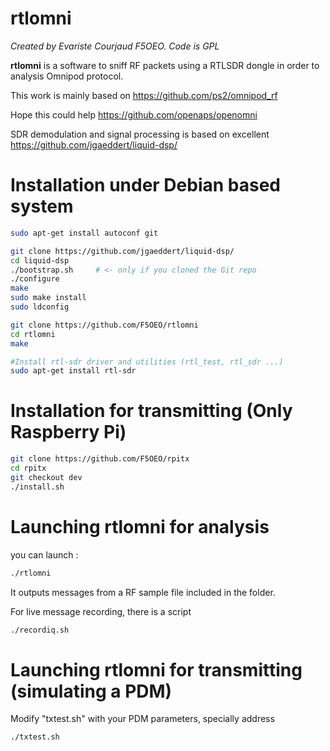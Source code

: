 # rtlomni

_Created by Evariste Courjaud F5OEO. Code is GPL_

**rtlomni** is a software to sniff RF packets using a RTLSDR dongle in order to analysis Omnipod protocol.

This work is mainly based on https://github.com/ps2/omnipod_rf

Hope this could help https://github.com/openaps/openomni

SDR demodulation and signal processing is based on excellent https://github.com/jgaeddert/liquid-dsp/

# Installation under Debian based system
```sh
sudo apt-get install autoconf git

git clone https://github.com/jgaeddert/liquid-dsp/
cd liquid-dsp
./bootstrap.sh     # <- only if you cloned the Git repo
./configure
make
sudo make install
sudo ldconfig

git clone https://github.com/F5OEO/rtlomni
cd rtlomni
make

#Install rtl-sdr driver and utilities (rtl_test, rtl_sdr ...)
sudo apt-get install rtl-sdr

```
# Installation for transmitting (Only Raspberry Pi)
```sh
git clone https://github.com/F5OEO/rpitx
cd rpitx
git checkout dev
./install.sh

```
# Launching rtlomni for analysis
you can launch :
```sh
./rtlomni
```
It outputs messages from a RF sample file included in the folder.

For live message recording, there is a script 
```sh
./recordiq.sh
```
# Launching rtlomni for transmitting (simulating a PDM)
Modify "txtest.sh" with your PDM parameters, specially address
```sh
./txtest.sh
```

